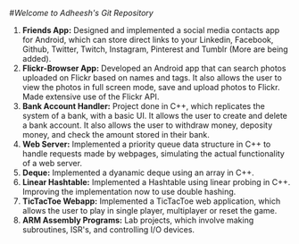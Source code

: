 #_Welcome to Adheesh's Git Repository_ 
1. __Friends App:__ Designed and implemented a social media contacts app for Android, which can store direct links to your Linkedin, Facebook, Github, Twitter, Twitch, Instagram, Pinterest and Tumblr (More are being added).
2. __Flickr-Browser App:__ Developed an Android app that can search photos uploaded on Flickr based on names and tags. It also allows the user to view the photos in full screen mode, save and upload photos to Flickr. Made extensive use of the Flickr API.
3. __Bank Account Handler:__ Project done in C++, which replicates the system of a bank, with a basic UI. It allows the user to create and delete a bank account. It also allows the user to withdraw money, deposity money, and check the amount stored in their bank.
4. __Web Server:__ Implemented a priority queue data structure in C++ to handle requests made by webpages, simulating the actual functionality of a web server. 
5. __Deque:__ Implemented a dyanamic deque using an array in C++.
6. __Linear Hashtable:__ Implemented a Hashtable using linear probing in C++. Improving the implementation now to use double hashing.
7. __TicTacToe Webapp:__ Implemented a TicTacToe web application, which allows the user to play in single player, multiplayer or reset the game.
8. __ARM Assembly Programs:__ Lab projects, which involve making subroutines, ISR's, and controlling I/O devices.
